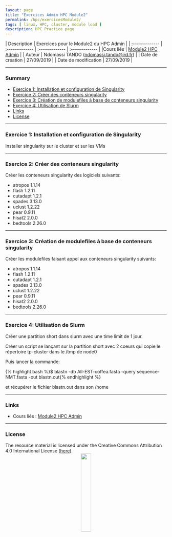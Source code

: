 ```yaml
---
layout: page
title: "Exercices Admin HPC Module2"
permalink: /hpc/exercicesModule2/
tags: [ linux, HPC, cluster, module load ]
description: HPC Practice page
---
```


| Description | Exercices pour le Module2 du HPC Admin |
| :------------- | :------------- | :------------- | :------------- |
|Cours liés | [Module2 HPC Admin](https://southgreenplatform.github.io/trainings/Module2/) |
| Auteur | Ndomassi TANDO (ndomassi.tando@ird.fr)  |
| Date de création | 27/09/2019 |
| Date de modification | 27/09/2019 |


-----------------------

### Summary

<!-- TOC depthFrom:2 depthTo:2 withLinks:1 updateOnSave:1 orderedList:0 -->
* [Exercice 1: Installation et configuration de Singularity](#exercice-1)
* [Exercice 2: Créer des conteneurs singularity](#exercice-2)
* [Exercice 3: Création de modulefiles à base de conteneurs singularity](#exercice-3)
* [Exercice 4: Utilisation de Slurm](#exercice-4)
* [Links](#links)
* [License](#license)


-----------------------

<a name="exercice-1"></a>
### Exercice 1: Installation et configuration de Singularity

Installer singularity sur le cluster et sur les VMs

-----------------------


<a name=">Exercice-2"></a>
### Exercice 2: Créer des conteneurs singularity

Créer les conteneurs singularity des logiciels suivants:


-  atropos 1.1.14
-  flash 1.2.11
-  cutadapt 1.2.1
-  spades 3.13.0
-  uclust 1.2.22
-  pear 0.9.11
-  hisat2 2.0.0
-  bedtools 2.26.0



-----------------------


<a name="exercice-3"></a>
### Exercice 3: Création de modulefiles à base de conteneurs singularity

Créer les modulefiles faisant appel aux conteneurs singularity suivants:

-  atropos 1.1.14
-  flash 1.2.11
-  cutadapt 1.2.1
-  spades 3.13.0
-  uclust 1.2.22
-  pear 0.9.11
-  hisat2 2.0.0
-  bedtools 2.26.0

-----------------------


<a name="exercice-4"></a>
### Exercice 4: Utilisation de Slurm

Créer une partition short dans slurm avec une time limit de 1 jour.

Créer un script se lançant sur la partition short avec 2 coeurs qui copie le répertoire tp-cluster dans le /tmp de node0

Puis lancer la commande:

{% highlight bash %}$ blastn -db All-EST-coffea.fasta -query sequence-NMT.fasta -out blastn.out{% endhighlight %} 

et récupérer le fichier blastn.out dans son /home

-----------------------

### Links
<a name="links"></a>

* Cours liés : [Module2 HPC Admin](https://southgreenplatform.github.io/trainings/Module2)


-----------------------

### License
<a name="license"></a>

<div>
The resource material is licensed under the Creative Commons Attribution 4.0 International License (<a href="http://creativecommons.org/licenses/by-nc-sa/4.0/">here</a>).
<center><img width="25%" class="img-responsive" src="http://creativecommons.org.nz/wp-content/uploads/2012/05/by-nc-sa1.png"/>
</center>
</div>
                  
 
